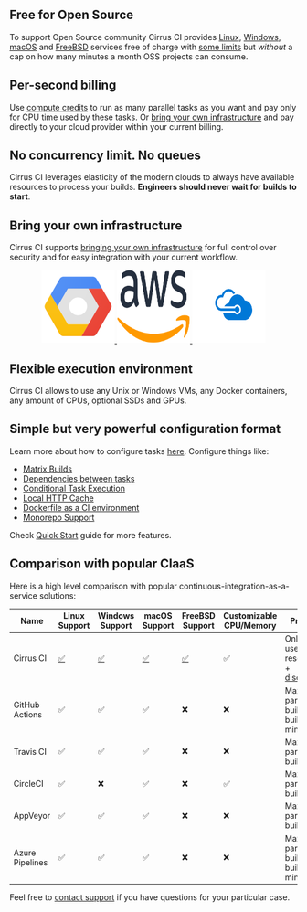 
## Free for Open Source 

To support Open Source community Cirrus CI provides [Linux](guide/linux.md), [Windows](guide/windows.md), [macOS](guide/macOS.md) and [FreeBSD](guide/FreeBSD.md)
services free of charge with [some limits](faq.md#are-there-any-limits) but *without* a cap on how many minutes a month OSS projects can consume.

## Per-second billing

Use [compute credits](pricing.md#compute-credits) to run as many parallel tasks as you want and pay only for CPU time
used by these tasks. Or [bring your own infrastructure](#bring-you-own-infrastructure) and pay directly to your cloud provider
within your current billing.

## No concurrency limit. No queues

Cirrus CI leverages elasticity of the modern clouds to always have available resources to process your builds.
**Engineers should never wait for builds to start**.

## Bring your own infrastructure 

Cirrus CI supports [bringing your own infrastructure](guide/supported-computing-services.md) for full control over security and for easy integration with
your current workflow.

<p align="center">
  <a href="/guide/supported-computing-services#google-cloud">
    <img style="width:128px;height:128px;" src="/assets/images/gcp/Google Cloud Platform.svg"/>
  </a>
  <a href="/guide/supported-computing-services#aws">
    <img style="width:128px;height:128px;" src="/assets/images/aws/AWS.svg"/>
  </a>
  <a href="/guide/supported-computing-services#azure">
    <img style="width:128px;height:128px;" src="/assets/images/azure/Microsoft Azure.svg"/>
  </a>
</p>

## Flexible execution environment
 
Cirrus CI allows to use any Unix or Windows VMs, any Docker containers, any amount of CPUs, optional SSDs and GPUs.

## Simple but very powerful configuration format 

Learn more about how to configure tasks [here](guide/writing-tasks.md). Configure things like:

* [Matrix Builds](guide/writing-tasks.md#matrix-modification)
* [Dependencies between tasks](guide/writing-tasks.md#dependencies)
* [Conditional Task Execution](guide/writing-tasks.md#conditional-task-execution)
* [Local HTTP Cache](guide/writing-tasks.md#http-cache)
* [Dockerfile as a CI environment](guide/docker-builder-vm.md#dockerfile-as-a-ci-environment)
* [Monorepo Support](guide/writing-tasks.md#supported-functions)

Check [Quick Start](guide/quick-start.md) guide for more features.

## Comparison with popular CIaaS

Here is a high level comparison with popular continuous-integration-as-a-service solutions:

**Name**        | **Linux Support**       | **Windows Support**     | **macOS Support**         | **FreeBSD Support**      | **Customizable CPU/Memory** | **Pricing**
----------------| ----------------------  | ----------------------- | ------------------------  | ------------------------ | --------------------------- | -----------------------
Cirrus CI       | [:white_check_mark:][1] | [:white_check_mark:][2] | [:white_check_mark:][3]   | [:white_check_mark:][4]  | :white_check_mark:          | Only for used resources + [discounts][5]
GitHub Actions  | :white_check_mark:      | :white_check_mark:      | :white_check_mark:        | :x:                      | :x:                         | Max parallel builds + build minutes
Travis CI       | :white_check_mark:      | :white_check_mark:      | :white_check_mark:        | :x:                      | :x:                         | Max parallel builds
CircleCI        | :white_check_mark:      | :x:                     | :white_check_mark:        | :x:                      | :white_check_mark:          | Max parallel builds
AppVeyor        | :white_check_mark:      | :white_check_mark:      | :white_check_mark:        | :x:                      | :x:                         | Max parallel builds
Azure Pipelines | :white_check_mark:      | :white_check_mark:      | :white_check_mark:        | :x:                      | :x:                         | Max parallel builds + build minutes

[1]: guide/linux.md
[2]: guide/windows.md
[3]: guide/macOS.md
[4]: guide/FreeBSD.md
[5]: faq.md#any-discounts

Feel free to [contact support](mailto:support@cirruslabs.org) if you have questions for your particular case.
